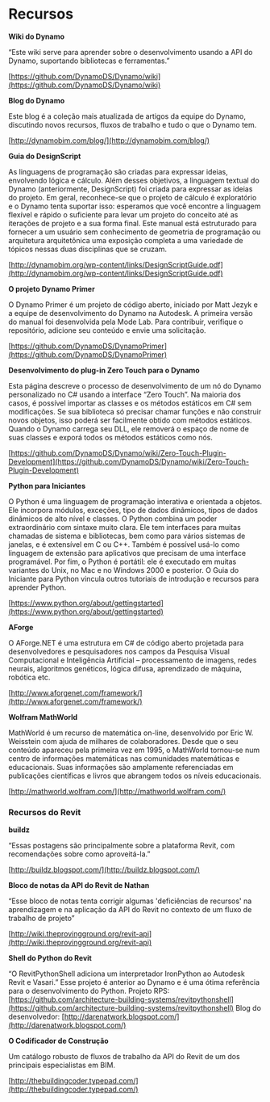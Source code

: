 

# Recursos

**Wiki do Dynamo**

“Este wiki serve para aprender sobre o desenvolvimento usando a API do Dynamo, suportando bibliotecas e ferramentas.”

[https://github.com/DynamoDS/Dynamo/wiki](https://github.com/DynamoDS/Dynamo/wiki)

**Blog do Dynamo**

Este blog é a coleção mais atualizada de artigos da equipe do Dynamo, discutindo novos recursos, fluxos de trabalho e tudo o que o Dynamo tem.

[http://dynamobim.com/blog/](http://dynamobim.com/blog/)

**Guia do DesignScript**

As linguagens de programação são criadas para expressar ideias, envolvendo lógica e cálculo. Além desses objetivos, a linguagem textual do Dynamo (anteriormente, DesignScript) foi criada para expressar as ideias do projeto. Em geral, reconhece-se que o projeto de cálculo é exploratório e o Dynamo tenta suportar isso: esperamos que você encontre a linguagem flexível e rápido o suficiente para levar um projeto do conceito até as iterações de projeto e a sua forma final. Este manual está estruturado para fornecer a um usuário sem conhecimento de geometria de programação ou arquitetura arquitetônica uma exposição completa a uma variedade de tópicos nessas duas disciplinas que se cruzam.

[http://dynamobim.org/wp-content/links/DesignScriptGuide.pdf](http://dynamobim.org/wp-content/links/DesignScriptGuide.pdf)

**O projeto Dynamo Primer**

O Dynamo Primer é um projeto de código aberto, iniciado por Matt Jezyk e a equipe de desenvolvimento do Dynamo na Autodesk. A primeira versão do manual foi desenvolvida pela Mode Lab. Para contribuir, verifique o repositório, adicione seu conteúdo e envie uma solicitação.

[https://github.com/DynamoDS/DynamoPrimer](https://github.com/DynamoDS/DynamoPrimer)

**Desenvolvimento do plug-in Zero Touch para o Dynamo**

Esta página descreve o processo de desenvolvimento de um nó do Dynamo personalizado no C# usando a interface “Zero Touch”. Na maioria dos casos, é possível importar as classes e os métodos estáticos em C# sem modificações. Se sua biblioteca só precisar chamar funções e não construir novos objetos, isso poderá ser facilmente obtido com métodos estáticos. Quando o Dynamo carrega seu DLL, ele removerá o espaço de nome de suas classes e exporá todos os métodos estáticos como nós.

[https://github.com/DynamoDS/Dynamo/wiki/Zero-Touch-Plugin-Development](https://github.com/DynamoDS/Dynamo/wiki/Zero-Touch-Plugin-Development)

**Python para Iniciantes**

O Python é uma linguagem de programação interativa e orientada a objetos. Ele incorpora módulos, exceções, tipo de dados dinâmicos, tipos de dados dinâmicos de alto nível e classes. O Python combina um poder extraordinário com sintaxe muito clara. Ele tem interfaces para muitas chamadas de sistema e bibliotecas, bem como para vários sistemas de janelas, e é extensível em C ou C++. Também é possível usá-lo como linguagem de extensão para aplicativos que precisam de uma interface programável. Por fim, o Python é portátil: ele é executado em muitas variantes do Unix, no Mac e no Windows 2000 e posterior. O Guia do Iniciante para Python vincula outros tutoriais de introdução e recursos para aprender Python.

[https://www.python.org/about/gettingstarted](https://www.python.org/about/gettingstarted)

**AForge**

O AForge.NET é uma estrutura em C# de código aberto projetada para desenvolvedores e pesquisadores nos campos da Pesquisa Visual Computacional e Inteligência Artificial – processamento de imagens, redes neurais, algoritmos genéticos, lógica difusa, aprendizado de máquina, robótica etc.

[http://www.aforgenet.com/framework/](http://www.aforgenet.com/framework/)

**Wolfram MathWorld**

MathWorld é um recurso de matemática on-line, desenvolvido por Eric W. Weisstein com ajuda de milhares de colaboradores. Desde que o seu conteúdo apareceu pela primeira vez em 1995, o MathWorld tornou-se num centro de informações matemáticas nas comunidades matemáticas e educacionais. Suas informações são amplamente referenciadas em publicações científicas e livros que abrangem todos os níveis educacionais.

[http://mathworld.wolfram.com/](http://mathworld.wolfram.com/)

### Recursos do Revit

**buildz**

“Essas postagens são principalmente sobre a plataforma Revit, com recomendações sobre como aproveitá-la.”

[http://buildz.blogspot.com/](http://buildz.blogspot.com/)

**Bloco de notas da API do Revit de Nathan**

“Esse bloco de notas tenta corrigir algumas 'deficiências de recursos' na aprendizagem e na aplicação da API do Revit no contexto de um fluxo de trabalho de projeto”

[http://wiki.theprovingground.org/revit-api](http://wiki.theprovingground.org/revit-api)

**Shell do Python do Revit**

“O RevitPythonShell adiciona um interpretador IronPython ao Autodesk Revit e Vasari.” Esse projeto é anterior ao Dynamo e é uma ótima referência para o desenvolvimento do Python. 
Projeto RPS: [https://github.com/architecture-building-systems/revitpythonshell](https://github.com/architecture-building-systems/revitpythonshell) 
Blog do desenvolvedor: [http://darenatwork.blogspot.com/](http://darenatwork.blogspot.com/)

**O Codificador de Construção**

Um catálogo robusto de fluxos de trabalho da API do Revit de um dos principais especialistas em BIM.

[http://thebuildingcoder.typepad.com/](http://thebuildingcoder.typepad.com/)

